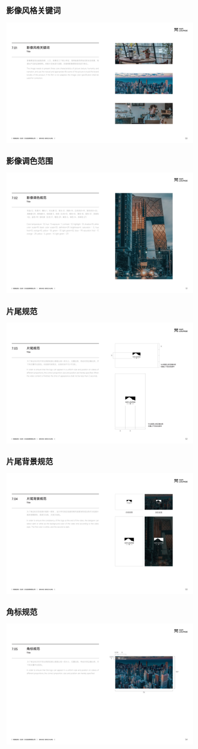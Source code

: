 ## 影像风格关键词
![](1-50.jpg)
## 影像调色范围
![](1-51.jpg)
## 片尾规范
![](1-52.jpg)
## 片尾背景规范
![](1-53.jpg)
## 角标规范
![](1-54.jpg)